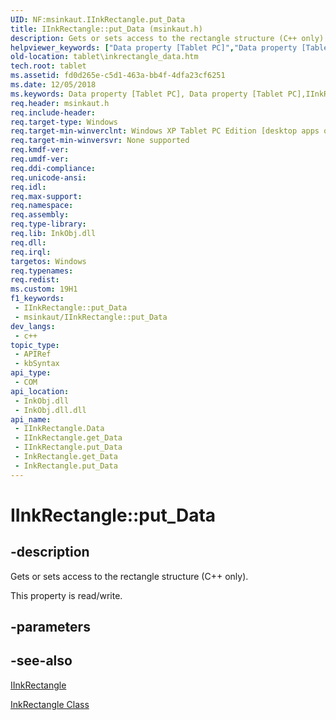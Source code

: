 ```yaml
---
UID: NF:msinkaut.IInkRectangle.put_Data
title: IInkRectangle::put_Data (msinkaut.h)
description: Gets or sets access to the rectangle structure (C++ only).
helpviewer_keywords: ["Data property [Tablet PC]","Data property [Tablet PC]","IInkRectangle interface","IInkRectangle interface [Tablet PC]","Data property","IInkRectangle.Data","IInkRectangle.put_Data","IInkRectangle::Data","IInkRectangle::get_Data","IInkRectangle::put_Data","InkRectangle.get_Data","InkRectangle.put_Data","fd0d265e-c5d1-463a-bb4f-4dfa23cf6251","msinkaut/IInkRectangle::Data","msinkaut/IInkRectangle::get_Data","msinkaut/IInkRectangle::put_Data","put_Data","tablet.inkrectangle_data"]
old-location: tablet\inkrectangle_data.htm
tech.root: tablet
ms.assetid: fd0d265e-c5d1-463a-bb4f-4dfa23cf6251
ms.date: 12/05/2018
ms.keywords: Data property [Tablet PC], Data property [Tablet PC],IInkRectangle interface, IInkRectangle interface [Tablet PC],Data property, IInkRectangle.Data, IInkRectangle.put_Data, IInkRectangle::Data, IInkRectangle::get_Data, IInkRectangle::put_Data, InkRectangle.get_Data, InkRectangle.put_Data, fd0d265e-c5d1-463a-bb4f-4dfa23cf6251, msinkaut/IInkRectangle::Data, msinkaut/IInkRectangle::get_Data, msinkaut/IInkRectangle::put_Data, put_Data, tablet.inkrectangle_data
req.header: msinkaut.h
req.include-header: 
req.target-type: Windows
req.target-min-winverclnt: Windows XP Tablet PC Edition [desktop apps only]
req.target-min-winversvr: None supported
req.kmdf-ver: 
req.umdf-ver: 
req.ddi-compliance: 
req.unicode-ansi: 
req.idl: 
req.max-support: 
req.namespace: 
req.assembly: 
req.type-library: 
req.lib: InkObj.dll
req.dll: 
req.irql: 
targetos: Windows
req.typenames: 
req.redist: 
ms.custom: 19H1
f1_keywords:
 - IInkRectangle::put_Data
 - msinkaut/IInkRectangle::put_Data
dev_langs:
 - c++
topic_type:
 - APIRef
 - kbSyntax
api_type:
 - COM
api_location:
 - InkObj.dll
 - InkObj.dll.dll
api_name:
 - IInkRectangle.Data
 - IInkRectangle.get_Data
 - IInkRectangle.put_Data
 - InkRectangle.get_Data
 - InkRectangle.put_Data
---
```


# IInkRectangle::put_Data


## -description

Gets or sets access to the rectangle structure (C++ only).



This property is read/write.

## -parameters

## -see-also

<a href="https://msdn.microsoft.com/en-us/library/Mt846804(v=VS.85).aspx">IInkRectangle</a>



<a href="https://docs.microsoft.com/windows/desktop/tablet/inkrectangle-class">InkRectangle Class</a>

